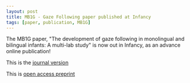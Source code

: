 ```yaml
---
layout: post
title: MB1G - Gaze Following paper published at Infancy
tags: [paper, publication, MB1G]
---
```


The MB1G paper, "The development of gaze following in monolingual and bilingual infants: A multi-lab study" is now out in Infancy, as an advance online publication!

This is the [journal version](https://doi.org/10.1111/infa.12360)

This is [open access preprint](https://doi.org/10.31234/osf.io/sgfhv)

